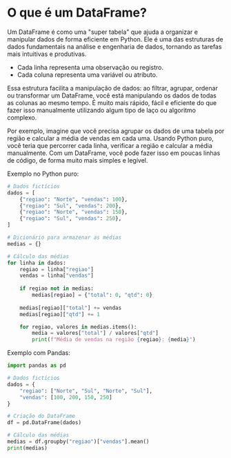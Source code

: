 


# O que é um DataFrame?
Um DataFrame é como uma "super tabela" que ajuda a organizar e manipular dados de forma eficiente em Python. Ele é uma das estruturas de dados fundamentais na análise e engenharia de dados, tornando as tarefas mais intuitivas e produtivas.

- Cada linha representa uma observação ou registro.
- Cada coluna representa uma variável ou atributo.

Essa estrutura facilita a manipulação de dados: ao filtrar, agrupar, ordenar ou transformar um DataFrame, você está manipulando os dados de todas as colunas ao mesmo tempo. É muito mais rápido, fácil e eficiente do que fazer isso manualmente utilizando algum tipo de laço ou algoritmo complexo.

Por exemplo, imagine que você precisa agrupar os dados de uma tabela por região e calcular a média de vendas em cada uma. Usando Python puro, você teria que percorrer cada linha, verificar a região e calcular a média manualmente. Com um DataFrame, você pode fazer isso em poucas linhas de código, de forma muito mais simples e legível.

Exemplo no Python puro:
```python
# Dados fictícios
dados = [
    {"regiao": "Norte", "vendas": 100},
    {"regiao": "Sul", "vendas": 200},
    {"regiao": "Norte", "vendas": 150},
    {"regiao": "Sul", "vendas": 250},
]

# Dicionário para armazenar as médias
medias = {}

# Cálculo das médias
for linha in dados:
    regiao = linha["regiao"]
    vendas = linha["vendas"]
    
    if regiao not in medias:
        medias[regiao] = {"total": 0, "qtd": 0}
    
    medias[regiao]["total"] += vendas
    medias[regiao]["qtd"] += 1

    for regiao, valores in medias.items():
        media = valores["total"] / valores["qtd"]
        print(f"Média de vendas na região {regiao}: {media}")
```

Exemplo com Pandas:
```python
import pandas as pd

# Dados fictícios
dados = {
    "regiao": ["Norte", "Sul", "Norte", "Sul"],
    "vendas": [100, 200, 150, 250]
}

# Criação do DataFrame
df = pd.DataFrame(dados)

# Cálculo das médias
medias = df.groupby("regiao")["vendas"].mean()
print(medias)
```
